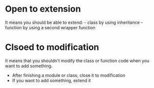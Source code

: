 # Open to extension

It means you should be able to extend:
     - class by using inheritance
     - function by using a second wrapper function

# Clsoed to modification

It means that you shouldn't modify the class or function code when you want to add something.
- After finishing a module or class, close it to modification 
- If you want to add something, extend it
